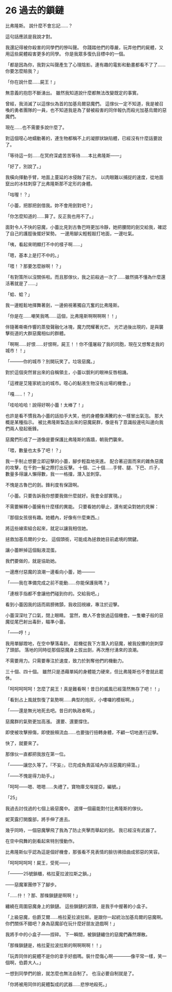 # 26 過去的鎖鏈

比弗隆斯。
說什麼不會忘記......？

這句話應該是我說才對。

我還記得被你殺害的同學們的慘叫聲。
你踐踏他們的尊嚴，玩弄他們的屍體，又用這些屍體殺害更多的同學。
你是我眾多復仇目標中的一個。

「都是因為你，我對尖叫聲產生了心理陰影。連有趣的電影和動畫都看不了了......你要怎麼賠我？」

「你在說什麼......屍王！」

無意義的抱怨不斷湧出。
雖然我知道說什麼都無法改變既定的事實。

曾經，我消滅了以這傢伙為首的加基烏爾惡魔們。
這傢伙一定不知道，我是被召喚的勇者團隊的一員，也不知道我是為了替被殺害的同伴報仇而殺光加基烏爾的惡魔們。

現在......也不需要多說什麼了。

對這個噁心地蠕動著的，連生物都稱不上的凝膠狀缺陷體，已經沒有什麼話要說了。

「等待這一刻......在冥府深處苦苦等待......本比弗隆斯——」

「好了，別說了。」

我橫向揮動手臂，地面上蔓延的冰侵蝕了前方。
以肉眼難以捕捉的速度，從地面竄出的冰柱刺穿了比弗隆斯那不定形的身體。

「咕喔！？」

「小蕾，把那把劍借我。妳不會用劍對吧？」

「你怎麼知道的......算了。反正我也用不了。」

面對令人不快的惡魔，小蕾比見到古魯巴時更加冷靜，她把腰間的劍交給我，確認了自己的護脛後擺好架勢。
一邊用腳尖輕輕敲打地面，一邊吐氣。

「咦，看起來明顯打不中的樣子啊......」

「嗯，基本上是打不中的。」

「喂！？那要怎麼辦啊！？」

「有對策所以沒關係啦。而且那傢伙，我之前殺過一次了......雖然搞不懂為什麼還活著就是了......」

「蛤、蛤？」

我一邊輕鬆地揮舞著劍，一邊俯視著獨自亢奮的比弗隆斯。

「你是在......嘲笑我嗎......這個，比弗隆斯啊啊啊啊！！」

伴隨著嘶嘶作響的蒸發聲融化冰塊，魔力閃耀著光芒。
光芒過後出現的，是與襲擊街道的大群惡魔相似的群體。

「啊啊......好恨......好恨啊，屍王！！你不僅屠殺了我的同胞，現在又想奪走我的城市！！」

「———你的城市？別開玩笑了。垃圾惡魔。」

對於這個突然冒出來的自稱領主，小蕾以銳利的眼神反唇相譏。

「這裡是艾隆家統治的城市。噁心的黏液生物沒有出場的機會。」

「嘎......！？」

「哇哈哈哈！說得好啊小蕾！太棒了！」

也許是看不慣我為小蕾的話拍手大笑，他的身體像沸騰的水一樣冒出氣泡。
那大概是某種指示。
被比弗隆斯製造出來的惡魔屍群，像是有了意識般邊吼叫邊向我們兩人發起衝鋒。

惡魔們形成了一道像是要保護比弗隆斯的盾牆，朝我們襲來。

「喂，數量也太多了吧！？」

我一手制止想要立即迎擊的小蕾，腳步輕盈地突進。
配合著迎面而來的雜魚惡魔的攻擊，在千鈞一髮之際打出反擊。
十個、二十個......手臂、腿、下巴、爪子，數量多得讓人懶得數，我一一格擋，潛入並刺穿。

不愧是古魯巴的劍。鋒利度有保證啊。

「小蕾。只要告訴我你想要我做什麼就好。我會全部實現。」

不需要解釋小蕾擁有什麼樣的異能。
只要看她的舉止，還有妮朵對她的見解：

『那個女孩很有趣。她體內，好像有什麼東西。』

將這些線索組合起來，就足以讓我相信她。

拯救加基烏爾的少女。
這個頭銜，可能成為拯救她目前處境的關鍵。

讓小蕾幹掉這個黏液混蛋。

我們要做的，就是協助她。

一邊應付惡魔的浪潮一邊看向小蕾，她———

「——我在準備完成之前不能動......你能保護我嗎？」

「連根手指都不會讓他們碰到你的。交給我吧。」

看到小蕾因我的話而肩膀微顫，我收回視線，專注於迎擊。

小蕾深深吐了口氣，閉上眼睛。
當然，敵人不會放過這個機會。一隻蠍子般的惡魔從尾巴射出毒針，瞄準小蕾。

「——哼！」

我用單腳蹬地，在空中擊落毒針。
趁機從我下方潛入的惡魔，被我投擲的劍刺穿了頭部。
落地的同時從那個惡魔身上拔出劍，再次應付湧來的浪潮。

不需要用力。只需要專注於速度，致力於剝奪他們的機動力。

三十個、四十個。
雖然只是憑藉單純的身體能力硬來，但比弗隆斯也不會就此罷休。

「呵呵呵呵呵！怎麼了屍王！真是難看啊！昔日的威風已經蕩然無存了吧！！」

「看到占上風就恢復了氣勢啊......典型的炮灰，小嘍囉的模板啊。」

「——還是無光地死去吧。昔日的執政者啊。」

惡魔群的氣勢更加高漲。
還要、還要撐住。

即使被攻擊擦傷，即使臉頰流血......也要強行扭轉身體，不顧一切地進行迎擊。

快了，就要來了。

那傢伙一直都把我放在第一位。

「———讓您久等了。『不妄』，已完成負責區域內存活惡魔的掃蕩。」

「——不愧是得力助手。」

「呵呵——嗯、嗯嗯......失禮了。寶物庫戈埃提亞，編號。」

「25」

我過去討伐過的七個上級惡魔中。
選擇一個最能對付比弗隆斯的傢伙。

妮芙露打開腹部，將手伸了進去。

幾乎同時，一個惡魔擊飛了我為了防止夾擊而舉起的劍。
我已經沒有武器了。

在空中飛舞的劍看起來特別慢動作。

比弗隆斯似乎認為這是個好機會，那張看不見表情的臉彷彿扭曲成邪惡的笑容。

「呵呵呵呵呵！屍王，受死——」

「———25號鎖櫃，格拉夏拉波拉斯之鎖。」

——惡魔軍團停下了腳步。

「......什！？那、那條鎖鏈是啊啊！」

纏繞在周圍惡魔身上的鎖鏈。
這些鎖鏈的源頭，是我手中握著的小盒子。

「上級惡魔，伯爵艾爾......格拉夏拉波拉斯。是跟你一起統治加基烏爾的惡魔啊。你們關係不錯吧？身為惡魔卻在玩什麼好朋友遊戲啊！」

我將手中的小盒子——捏碎。
下一瞬間，被鎖鏈纏住的惡魔們轟然爆散。

「那條鎖鏈是，格拉夏拉波拉斯的啊啊啊啊！！」

「玩弄同伴的屍體不是你的拿手好戲嗎。裝什麼傷心啊————像平常一樣，笑一個啊，伯爵大人。」

一想到同學們的臉，就怎麼也無法自制了。
也沒必要自制就是了。

「你將被用同伴的屍體製成的武器......悲慘地殺死。」